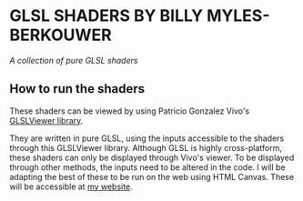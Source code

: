 # GLSL SHADERS BY BILLY MYLES-BERKOUWER
*A collection of pure GLSL shaders*

## How to run the shaders
These shaders can be viewed by using Patricio Gonzalez Vivo's [GLSLViewer library](https://github.com/patriciogonzalezvivo/glslViewer).

They are written in pure GLSL, using the inputs accessible to the shaders through this GLSLViewer library. Although GLSL is highly cross-platform, these shaders can only be displayed through Vivo's viewer. To be displayed through other methods, the inputs need to be altered in the code. I will be adapting the best of these to be run on the web using HTML Canvas. These will be accessible at [my website](https://webgl-shaders.netlify.app/).